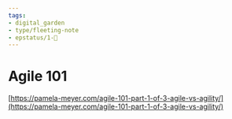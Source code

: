 ```yaml
---
tags: 
- digital_garden
- type/fleeting-note
- epstatus/1-🌱
---
```

# Agile 101
[https://pamela-meyer.com/agile-101-part-1-of-3-agile-vs-agility/](https://pamela-meyer.com/agile-101-part-1-of-3-agile-vs-agility/)
